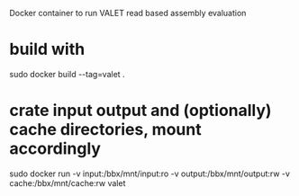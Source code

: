 Docker container to run VALET read based assembly evaluation

# build with

sudo docker build --tag=valet .

# crate input output and (optionally) cache directories, mount accordingly

sudo docker run -v input:/bbx/mnt/input:ro -v output:/bbx/mnt/output:rw -v cache:/bbx/mnt/cache:rw valet
